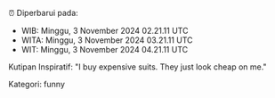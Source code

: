 ⏰ Diperbarui pada:
- WIB: Minggu, 3 November 2024 02.21.11 UTC
- WITA: Minggu, 3 November 2024 03.21.11 UTC
- WIT: Minggu, 3 November 2024 04.21.11 UTC

Kutipan Inspiratif:
"I buy expensive suits. They just look cheap on me."


Kategori: funny

